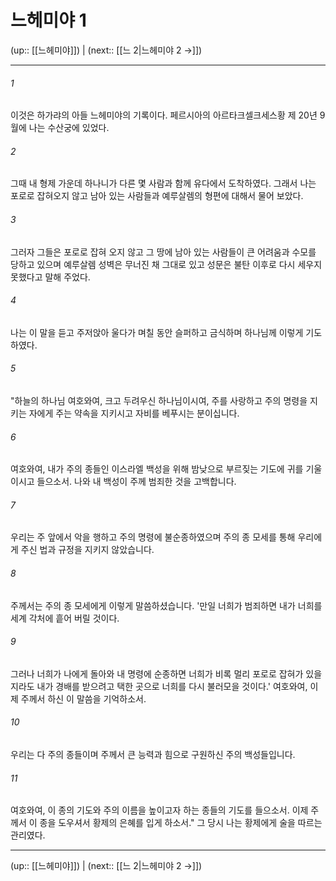 # 느헤미야 1

(up:: [[느헤미야]]) | (next:: [[느 2|느헤미야 2 →]])

***




###### 1 

이것은 하가랴의 아들 느헤미야의 기록이다. 페르시아의 아르타크셀크세스황 제 20년 9월에 나는 수산궁에 있었다. 



###### 2 

그때 내 형제 가운데 하나니가 다른 몇 사람과 함께 유다에서 도착하였다. 그래서 나는 포로로 잡혀오지 않고 남아 있는 사람들과 예루살렘의 형편에 대해서 물어 보았다. 



###### 3 

그러자 그들은 포로로 잡혀 오지 않고 그 땅에 남아 있는 사람들이 큰 어려움과 수모를 당하고 있으며 예루살렘 성벽은 무너진 채 그대로 있고 성문은 불탄 이후로 다시 세우지 못했다고 말해 주었다. 



###### 4 

나는 이 말을 듣고 주저앉아 울다가 며칠 동안 슬퍼하고 금식하며 하나님께 이렇게 기도하였다. 



###### 5 

"하늘의 하나님 여호와여, 크고 두려우신 하나님이시여, 주를 사랑하고 주의 명령을 지키는 자에게 주는 약속을 지키시고 자비를 베푸시는 분이십니다. 



###### 6 

여호와여, 내가 주의 종들인 이스라엘 백성을 위해 밤낮으로 부르짖는 기도에 귀를 기울이시고 들으소서. 나와 내 백성이 주께 범죄한 것을 고백합니다. 



###### 7 

우리는 주 앞에서 악을 행하고 주의 명령에 불순종하였으며 주의 종 모세를 통해 우리에게 주신 법과 규정을 지키지 않았습니다. 



###### 8 

주께서는 주의 종 모세에게 이렇게 말씀하셨습니다. '만일 너희가 범죄하면 내가 너희를 세계 각처에 흩어 버릴 것이다. 



###### 9 

그러나 너희가 나에게 돌아와 내 명령에 순종하면 너희가 비록 멀리 포로로 잡혀가 있을지라도 내가 경배를 받으려고 택한 곳으로 너희를 다시 불러모을 것이다.' 여호와여, 이제 주께서 하신 이 말씀을 기억하소서. 



###### 10 

우리는 다 주의 종들이며 주께서 큰 능력과 힘으로 구원하신 주의 백성들입니다. 



###### 11 

여호와여, 이 종의 기도와 주의 이름을 높이고자 하는 종들의 기도를 들으소서. 이제 주께서 이 종을 도우셔서 황제의 은혜를 입게 하소서." 그 당시 나는 황제에게 술을 따르는 관리였다.

***

(up:: [[느헤미야]]) | (next:: [[느 2|느헤미야 2 →]])
